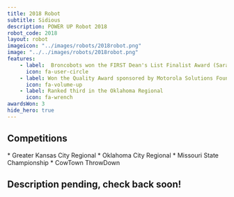 ```yaml
---
title: 2018 Robot
subtitle: Sidious
description: POWER UP Robot 2018
robot_code: 2018
layout: robot
imageicon: "../images/robots/2018robot.png"
image: "../../images/robots/2018robot.png"
features:
    - label:  Broncobots won the FIRST Dean's List Finalist Award (Sarah Ahern)
      icon: fa-user-circle
    - label: Won the Quality Award sponsored by Motorola Solutions Foundation at the GKC Regional
      icon: fa-volume-up
    - label: Ranked third in the Oklahoma Regional
      icon: fa-wrench 
awardsWon: 3
hide_hero: true
---
```


<h2>Competitions</h2>
* Greater Kansas City Regional
* Oklahoma City Regional
* Missouri State Championship
* CowTown ThrowDown

<h2>Description pending, check back soon!</h2>
